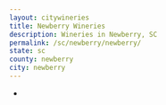 ```yaml
---
layout: citywineries
title: Newberry Wineries
description: Wineries in Newberry, SC
permalink: /sc/newberry/newberry/
state: sc
county: newberry
city: newberry
---
```

-
